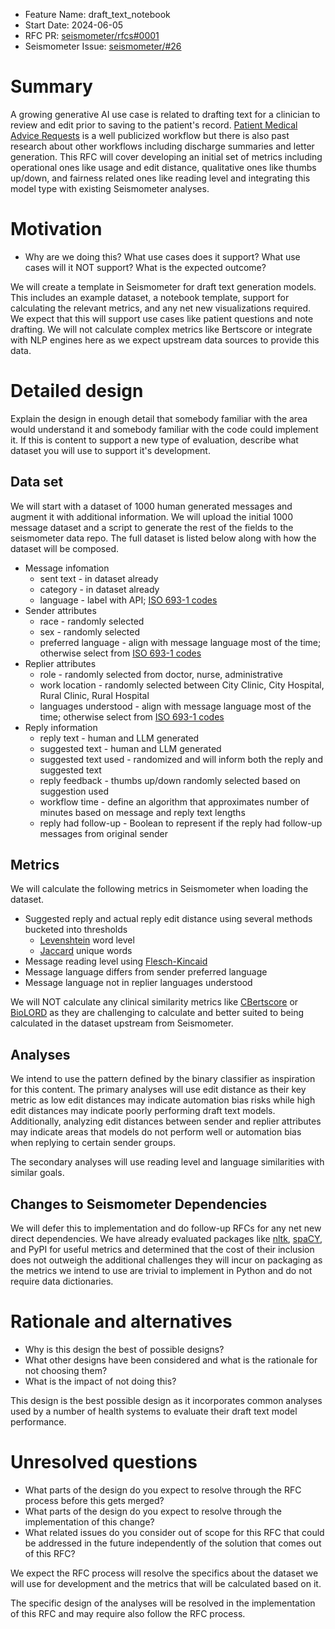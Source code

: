 - Feature Name: draft_text_notebook
- Start Date: 2024-06-05
- RFC PR: [seismometer/rfcs#0001](https://github.com/epic-open-source/seismometer-rfcs/pull/1)
- Seismometer Issue: [seismometer/#26](https://github.com/epic-open-source/seismometer/issues/26)

# Summary
[summary]: #summary

A growing generative AI use case is related to drafting text for a clinician to review and edit prior to saving to the patient's record. [Patient Medical Advice Requests](https://www.epicshare.org/share-and-learn/mayo-ai-message-responses) is a well publicized workflow but there is also past research about other workflows including discharge summaries and letter generation. This RFC will cover developing an initial set of metrics including operational ones like usage and edit distance, qualitative ones like thumbs up/down, and fairness related ones like reading level and integrating this model type with existing Seismometer analyses.

# Motivation
[motivation]: #motivation

* Why are we doing this? What use cases does it support? What use cases will it NOT support? What is the expected outcome? 

We will create a template in Seismometer for draft text generation models. This includes an example dataset, a notebook template, support for calculating the relevant metrics, and any net new visualizations required. We expect that this will support use cases like patient questions and note drafting. We will not calculate complex metrics like Bertscore or integrate with NLP engines here as we expect upstream data sources to provide this data.

# Detailed design
[design]: #design

Explain the design in enough detail that somebody familiar with the area would understand it and somebody familiar with the code could implement it.
If this is content to support a new type of evaluation, describe what dataset you will use to support it's development.

## Data set
We will start with a dataset of 1000 human generated messages and augment it with additional information. We will upload the initial 1000 message dataset and a script to generate the rest of the fields to the seismometer data repo.
The full dataset is listed below along with how the dataset will be composed.
* Message infomation
    * sent text - in dataset already
    * category - in dataset already
    * language - label with API; [ISO 693-1 codes](https://en.wikipedia.org/wiki/List_of_ISO_639_language_codes)
* Sender attributes
  * race - randomly selected
  * sex - randomly selected
  * preferred language - align with message language most of the time; otherwise select from [ISO 693-1 codes](https://en.wikipedia.org/wiki/List_of_ISO_639_language_codes)
* Replier attributes
    * role - randomly selected from doctor, nurse, administrative
    * work location - randomly selected between City Clinic, City Hospital, Rural Clinic, Rural Hospital
    * languages understood - align with message language most of the time; otherwise select from [ISO 693-1 codes](https://en.wikipedia.org/wiki/List_of_ISO_639_language_codes)
* Reply information
    * reply text - human and LLM generated
    * suggested text - human and LLM generated
    * suggested text used - randomized and will inform both the reply and suggested text
    * reply feedback - thumbs up/down randomly selected based on suggestion used
    * workflow time - define an algorithm that approximates number of minutes based on message and reply text lengths
    * reply had follow-up - Boolean to represent if the reply had follow-up messages from original sender

## Metrics
We will calculate the following metrics in Seismometer when loading the dataset.
* Suggested reply and actual reply edit distance using several methods bucketed into thresholds
    * [Levenshtein](https://en.wikipedia.org/wiki/Levenshtein_distance) word level
    * [Jaccard](https://en.wikipedia.org/wiki/Jaccard_index) unique words
* Message reading level using [Flesch-Kincaid](https://en.wikipedia.org/wiki/Flesch%E2%80%93Kincaid_readability_tests)
* Message language differs from sender preferred language
* Message language not in replier languages understood

We will NOT calculate any clinical similarity metrics like [CBertscore](https://arxiv.org/abs/2303.05737) or [BioLORD](https://academic.oup.com/jamia/advance-article/doi/10.1093/jamia/ocae029/7614965) as they are challenging to calculate and better suited to being calculated in the dataset upstream from Seismometer. 

## Analyses
We intend to use the pattern defined by the binary classifier as inspiration for this content. The primary analyses will use edit distance as their key metric as low edit distances may indicate automation bias risks while high edit distances may indicate poorly performing draft text models. Additionally, analyzing edit distances between sender and replier attributes may indicate areas that models do not perform well or automation bias when replying to certain sender groups.

The secondary analyses will use reading level and language similarities with similar goals.

## Changes to Seismometer Dependencies
We will defer this to implementation and do follow-up RFCs for any net new direct dependencies. We have already evaluated packages like [nltk](https://www.nltk.org/), [spaCY](https://spacy.io/), and PyPI for useful metrics and determined that the cost of their inclusion does not outweigh the additional challenges they will incur on packaging as the metrics we intend to use are trivial to implement in Python and do not require data dictionaries.

# Rationale and alternatives
[rationale-and-alternatives]: #rationale-and-alternatives

- Why is this design the best of possible designs?
- What other designs have been considered and what is the rationale for not choosing them?
- What is the impact of not doing this?

This design is the best possible design as it incorporates common analyses used by a number of health systems to evaluate their draft text model performance.

# Unresolved questions
[unresolved-questions]: #unresolved-questions

- What parts of the design do you expect to resolve through the RFC process before this gets merged?
- What parts of the design do you expect to resolve through the implementation of this change?
- What related issues do you consider out of scope for this RFC that could be addressed in the future independently of the solution that comes out of this RFC?

We expect the RFC process will resolve the specifics about the dataset we will use for development and the metrics that will be calculated based on it.

The specific design of the analyses will be resolved in the implementation of this RFC and may require also follow the RFC process.
